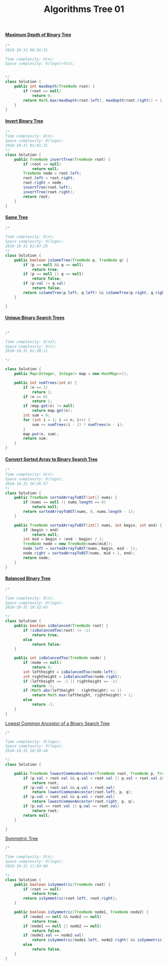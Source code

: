 ﻿---
layout: post
title: Algorithms Tree 01
categories: Algorithms
description: Algorithms Tree 01
keywords: Algorithms, Tree
---
#### [Maximum Depth of Binary Tree](https://leetcode.com/problems/maximum-depth-of-binary-tree/description/)
```java
/*
2018-10-31 00:50:31

Time complexity: O(n);
Space complexity: O(logn)~O(n);


*/
class Solution {
    public int maxDepth(TreeNode root) {
        if (root == null)
            return 0;
        return Math.max(maxDepth(root.left), maxDepth(root.right)) + 1;
    }
}
```
#### [Invert Binary Tree](https://leetcode.com/problems/invert-binary-tree/description/)
```java
/*
Time complexity: O(n);
Space complexity: O(logn);
2018-10-31 01:01:21
*/
class Solution {
    public TreeNode invertTree(TreeNode root) {
        if (root == null)
            return null;
        TreeNode node = root.left;
        root.left = root.right;
        root.right = node;
        invertTree(root.left);
        invertTree(root.right);
        return root;
    }
}
```
#### [Same Tree](https://leetcode.com/problems/same-tree/description/)
```java
/*

Time complexity: O(n);
Space complexity: O(logn);
2018-10-31 01:07:25
*/
class Solution {
    public boolean isSameTree(TreeNode p, TreeNode q) {
        if (p == null && q == null)
            return true;
        if (p == null || q == null)
            return false;
        if (p.val != q.val)
            return false;
        return isSameTree(p.left, q.left) && isSameTree(p.right, q.right);
    }

}
```

#### [Unique Binary Search Trees](https://leetcode.com/problems/unique-binary-search-trees/description/)
```java

/*

Time complexity: O(n2);
Space complexity: O(n);
2018-10-31 01:30:11

*/

class Solution {
    public Map<Integer, Integer> map = new HashMap<>();

    public int numTrees(int n) {
        if (n == 1)
            return 1;
        if (n == 0)
            return 1;
        if (map.get(n) != null)
            return map.get(n);
        int sum = 0;
        for (int i = 1; i <= n; i++) {
            sum += numTrees(i - 1) * numTrees(n - i);
        }
        map.put(n, sum);
        return sum;
    }
}
```
#### [Convert Sorted Array to Binary Search Tree](https://leetcode.com/problems/convert-sorted-array-to-binary-search-tree/description/)
```java
/*
Time complexity: O(n);
Space complexity: O(logn);
2018-10-31 10:36:57
*/
class Solution {
    public TreeNode sortedArrayToBST(int[] nums) {
        if (nums == null || nums.length == 0)
            return null;
        return sortedArrayToBST(nums, 0, nums.length - 1);
    }

    public TreeNode sortedArrayToBST(int[] nums, int begin, int end) {
        if (begin > end)
            return null;
        int mid = begin + (end - begin) / 2;
        TreeNode node = new TreeNode(nums[mid]);
        node.left = sortedArrayToBST(nums, begin, mid - 1);
        node.right = sortedArrayToBST(nums, mid + 1, end);
        return node;
    }
}
```
#### [Balanced Binary Tree](https://leetcode.com/problems/balanced-binary-tree/description/)
```java
/*

Time complexity: O(n);
Space complexity: O(logn);
2018-10-31 10:32:43

*/
class Solution {
    public boolean isBalanced(TreeNode root) {
        if (isBalancedToo(root) != -1)
            return true;
        else
            return false;
    }

    public int isBalancedToo(TreeNode node) {
        if (node == null)
            return 0;
        int leftheight = isBalancedToo(node.left);
        int rightheight = isBalancedToo(node.right);
        if (leftheight == -1 || rightheight == -1)
            return -1;
        if (Math.abs(leftheight - rightheight) <= 1)
            return Math.max(leftheight, rightheight) + 1;
        else
            return -1;
    }
}
```
[Lowest Common Ancestor of a Binary Search Tree](https://leetcode.com/problems/lowest-common-ancestor-of-a-binary-search-tree/description/)
```java
/*

Time complexity: O(logn);
Space complexity: O(logn);
2018-10-31 10:50:44

*/
class Solution {

    public TreeNode lowestCommonAncestor(TreeNode root, TreeNode p, TreeNode q) {
        if (p.val > root.val && q.val < root.val || p.val < root.val && q.val > root.val)
            return root;
        if (p.val < root.val && q.val < root.val)
            return lowestCommonAncestor(root.left, p, q);
        if (p.val > root.val && q.val > root.val)
            return lowestCommonAncestor(root.right, p, q);
        if (p.val == root.val || q.val == root.val)
            return root;
        return null;
    }

}
```
[Symmetric Tree](https://leetcode.com/problems/symmetric-tree/description/)
```java
/*

Time complexity: O(n);
Space complexity: O(logn);
2018-10-31 11:03:08

*/
class Solution {
    public boolean isSymmetric(TreeNode root) {
        if (root == null)
            return true;
        return isSymmetric(root.left, root.right);
    }

    public boolean isSymmetric(TreeNode node1, TreeNode node2) {
        if (node1 == null && node2 == null)
            return true;
        if (node1 == null || node2 == null)
            return false;
        if (node1.val == node2.val)
            return isSymmetric(node1.left, node2.right) && isSymmetric(node2.left, node1.right);
        else
            return false;
    }
}
```